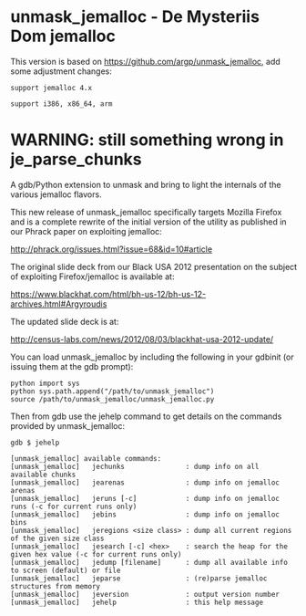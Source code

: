 unmask_jemalloc - De Mysteriis Dom jemalloc
===========================================

This version is based on https://github.com/argp/unmask_jemalloc, add some
adjustment changes:
    
    support jemalloc 4.x

    support i386, x86_64, arm

WARNING: still something wrong in je_parse_chunks
===========================================
A gdb/Python extension to unmask and bring to light the internals of the
various jemalloc flavors.

This new release of unmask_jemalloc specifically targets Mozilla Firefox
and is a complete rewrite of the initial version of the utility as
published in our Phrack paper on exploiting jemalloc:

http://phrack.org/issues.html?issue=68&id=10#article

The original slide deck from our Black USA 2012 presentation on the subject
of exploiting Firefox/jemalloc is available at:

https://www.blackhat.com/html/bh-us-12/bh-us-12-archives.html#Argyroudis

The updated slide deck is at:

http://census-labs.com/news/2012/08/03/blackhat-usa-2012-update/

You can load unmask_jemalloc by including the following in your gdbinit (or
issuing them at the gdb prompt):

    python import sys
    python sys.path.append("/path/to/unmask_jemalloc")
    source /path/to/unmask_jemalloc/unmask_jemalloc.py

Then from gdb use the jehelp command to get details on the commands
provided by unmask_jemalloc:

    gdb $ jehelp

    [unmask_jemalloc] available commands:
    [unmask_jemalloc]   jechunks               : dump info on all available chunks
    [unmask_jemalloc]   jearenas               : dump info on jemalloc arenas
    [unmask_jemalloc]   jeruns [-c]            : dump info on jemalloc runs (-c for current runs only)
    [unmask_jemalloc]   jebins                 : dump info on jemalloc bins
    [unmask_jemalloc]   jeregions <size class> : dump all current regions of the given size class
    [unmask_jemalloc]   jesearch [-c] <hex>    : search the heap for the given hex value (-c for current runs only)
    [unmask_jemalloc]   jedump [filename]      : dump all available info to screen (default) or file
    [unmask_jemalloc]   jeparse                : (re)parse jemalloc structures from memory
    [unmask_jemalloc]   jeversion              : output version number
    [unmask_jemalloc]   jehelp                 : this help message



